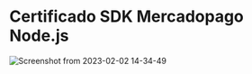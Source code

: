 # Certificado SDK Mercadopago Node.js

![Screenshot from 2023-02-02 14-34-49](https://user-images.githubusercontent.com/57331052/216399698-482bf6bb-31da-433a-99a8-2a0d176351fd.png)
